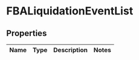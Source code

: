 # FBALiquidationEventList

## Properties
Name | Type | Description | Notes
------------ | ------------- | ------------- | -------------

